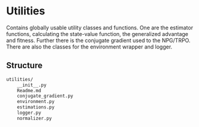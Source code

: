 # Utilities
Contains globally usable utility classes and functions. One are the
estimator functions, calculating the state-value function, the generalized
advantage and fitness. Further there is the conjugate gradient used to the
NPG/TRPO. There are also the classes for the environment wrapper and logger.

## Structure
```sh
utilities/
    __init__.py
    Readme.md
    conjugate_gradient.py
    environment.py
    estimations.py
    logger.py
    normalizer.py
```